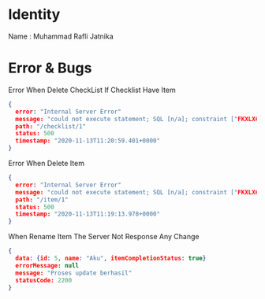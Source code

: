 # Identity
Name : Muhammad Rafli Jatnika

# Error & Bugs
Error When Delete CheckList If Checklist Have Item
```json
{
  error: "Internal Server Error"
  message: "could not execute statement; SQL [n/a]; constraint ["FKXLX6Y62KMAQRE6PNSW37K517: PUBLIC.CHECKLIST_ITEM_ENTITY FOREIGN KEY(CHECKLIST_CHECKLIST_ID) REFERENCES PUBLIC.CHECKLIST_ENTITY(CHECKLIST_ID) (1)"; SQL statement:↵delete from checklist_entity where checklist_id=? [23503-200]]; nested exception is org.hibernate.exception.ConstraintViolationException: could not execute statement"
  path: "/checklist/1"
  status: 500
  timestamp: "2020-11-13T11:20:59.401+0000"
}
```

Error When Delete Item
```json
{
  error: "Internal Server Error"
  message: "could not execute statement; SQL [n/a]; constraint ["FKXLX6Y62KMAQRE6PNSW37K517: PUBLIC.CHECKLIST_ITEM_ENTITY FOREIGN KEY(CHECKLIST_CHECKLIST_ID) REFERENCES PUBLIC.CHECKLIST_ENTITY(CHECKLIST_ID) (1)"; SQL statement:↵delete from   checklist_entity where checklist_id=? [23503-200]]; nested exception is org.hibernate.exception.              ConstraintViolationException: could not execute statement"
  path: "/item/1"
  status: 500
  timestamp: "2020-11-13T11:19:13.978+0000"
}
```

When Rename Item The Server Not Response Any Change
```json
{
  data: {id: 5, name: "Aku", itemCompletionStatus: true}
  errorMessage: null
  message: "Proses update berhasil"
  statusCode: 2200
}
```